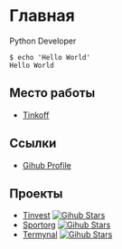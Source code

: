 # Главная

Python Developer

<!-- termynal -->
```
$ echo 'Hello World'
Hello World
```

## Место работы

- [Tinkoff](https://tinkoff.ru)

## Ссылки

- [Gihub Profile](https://github.com/daxartio)

## Проекты

- [Tinvest](https://github.com/daxartio/tinvest) [![Gihub Stars](https://img.shields.io/github/stars/daxartio/tinvest?style=social)](https://github.com/daxartio/tinvest)
- [Sportorg](https://github.com/sportorg/pysport) [![Gihub Stars](https://img.shields.io/github/stars/sportorg/pysport?style=social)](https://github.com/sportorg/pysport)
- [Termynal](https://github.com/daxartio/termynal) [![Gihub Stars](https://img.shields.io/github/stars/daxartio/termynal?style=social)](https://github.com/daxartio/termynal)

